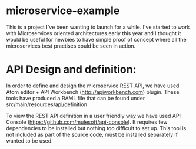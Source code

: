 # microservice-example

This is a project I've been wanting to launch for a while. I've started to work with Microservices oriented architectures early this year and I thought it would be useful for newbies to have simple proof of concept where all the microservices best practises could be seen in action.

# API Design and definition:

In order to define and design the microservice REST API, we have used Atom editor + API Workbench (http://apiworkbench.com) plugin. These tools have produced a RAML file that can be found under src/main/resources/api/definition

To view the REST API definition in a user friendly way we have used API Console (https://github.com/mulesoft/api-console). It requires few dependencies to be installed but nothing too difficult to set up. This tool is not included as part of the source code, must be installed separately if wanted to be used.
